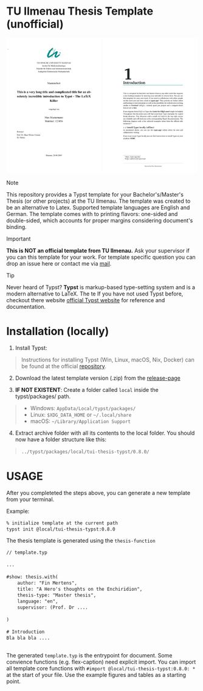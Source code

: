 # TU Ilmenau Thesis Template (unofficial)

<img src="thumbnail.png" alt="drawing" width="250" /> <img src="thumbnail2.png" alt="drawing" width="250" />

> [!Note] 
>This repository provides a Typst template for your Bachelor's/Master's Thesis (or other projects) at the TU Ilmenau. The template was created to be an alternative to Latex. Supported template languages are English and German. 
The template comes with to printing flavors: one-sided and double-sided, which accounts for proper margins considering document's binding.

> [!IMPORTANT] 
>**This is NOT an official template from TU Ilmenau.**
>Ask your supervisor if you can this template for your work. 
>For template specific question you can drop an issue here or contact me via
<a href="mailto:email-to:christian.schneiderwind@tu-ilmenau.de">mail</a>.

> [!TIP] 
> Never heard of Typst? 
>**Typst** is markup-based type-setting system and is a modern alternative to LaTeX. 
The te
If you have not used Typst before, checkout there website
[official Typst website](https://typst.app/) for reference and documentation.

# Installation (locally)


1. Install Typst: 
>Instructions for installing Typst (Win, Linux, macOS, Nix, Docker) can be found at the official [repository](https://github.com/typst/typst).  
2. Download the latest template version (.zip) from the [release-page](https://github.com/Vibrrra/TUI_Thesis_Typst/releases) 

3. **IF NOT EXISTENT**: Create a folder called `local` inside the typst/packages/ path.
> - Windows: `AppData/Local/typst/packages/` 
> - Linux:  `$XDG_DATA_HOME` or `~/.local/share`
> - macOS: `~/Library/Application Support`

4. Extract archive folder with all its contents to the local folder. You should now have a folder structure like this:
> `../typst/packages/local/tui-thesis-typst/0.8.0/`

# USAGE
After you completeted the steps above, you can generate a new template from your terminal. 

Example:
``` typst
% initialize template at the current path
typst init @local/tui-thesis-typst:0.8.0
```

The thesis template is generated using the `thesis-function`
```typst 
// template.typ

...

#show: thesis.with(
    author: "Fin Mertens",
    title: "A Hero's thoughts on the Enchiridion",
    thesis-type: "Master thesis",
    language: "en",
    supervisor: (Prof. Dr ....

)

# Introduction
Bla bla bla ....


```

The generated `template.typ` is the entrypoint for document.
Some convience functions (e.g. flex-caption) need explicit import. 
You can import all template core functions with `#import @local/tui-thesis-typst:0.8.0: *` at the start of your file.
Use the example figures and tables as a starting point.



